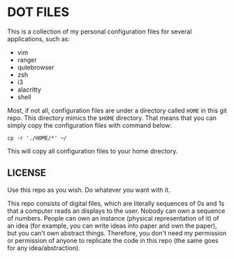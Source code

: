 # DOT FILES

This is a collection of my personal configuration files for several applications, such as:

- vim
- ranger
- qutebrowser
- zsh
- i3
- alacritty
- shell

Most, if not all, configuration files are under a directory called `HOME` in this git repo. This directory mimics the `$HOME` directory. That means that you can simply copy the configuration files with command below:

```shell
cp -r './HOME/*' ~/
```

This will copy all configuration files to your home directory. 

## LICENSE

Use this repo as you wish. Do whatever you want with it.

This repo consists of digital files, which are literally sequences of 0s and 1s that a computer reads an displays to the user. Nobody can own a sequence of numbers. People can own an instance (physical representation of it) of an idea (for example, you can write ideas into paper and own the paper), but you can't own abstract things. Therefore, you don't need my permission or permission of anyone to replicate the code in this repo (the same goes for any idea/abstraction). 
